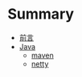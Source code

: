 # Summary

* [前言](README.md)
* [Java](java/README.md)
    * [maven](java/maven/README.md)
    * [netty](java/netty/README.md)

